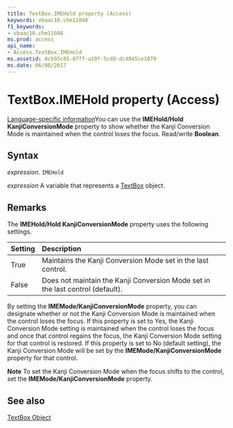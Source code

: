 ```yaml
---
title: TextBox.IMEHold property (Access)
keywords: vbaac10.chm11048
f1_keywords:
- vbaac10.chm11048
ms.prod: access
api_name:
- Access.TextBox.IMEHold
ms.assetid: 0cb93c85-07ff-a10f-5cd0-dc4045ce1079
ms.date: 06/08/2017
---
```



# TextBox.IMEHold property (Access)

[Language-specific information](overview/learn-about-language-specific-information-access.md)You can use the  **IMEHold/Hold KanjiConversionMode** property to show whether the Kanji Conversion Mode is maintained when the control loses the focus. Read/write **Boolean**.


## Syntax

 _expression_. `IMEHold`

 _expression_ A variable that represents a [TextBox](Access.TextBox.md) object.


## Remarks

The  **IMEHold/Hold KanjiConversionMode** property uses the following settings.



|**Setting**|**Description**|
|:-----|:-----|
|True|Maintains the Kanji Conversion Mode set in the last control.|
|False|Does not maintain the Kanji Conversion Mode set in the last control (default).|

By setting the  **IMEMode/KanjiConversionMode** property, you can designate whether or not the Kanji Conversion Mode is maintained when the control loses the focus. If this property is set to Yes, the Kanji Conversion Mode setting is maintained when the control loses the focus and once that control regains the focus, the Kanji Conversion Mode setting for that control is restored. If this property is set to No (default setting), the Kanji Conversion Mode will be set by the **IMEMode/KanjiConversionMode** property for that control.


 **Note**  To set the Kanji Conversion Mode when the focus shifts to the control, set the  **IMEMode/KanjiConversionMode** property.


## See also


[TextBox Object](Access.TextBox.md)

